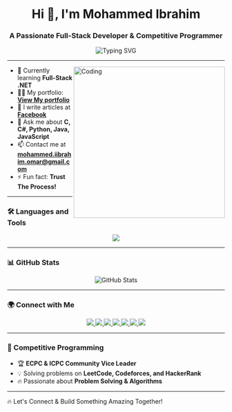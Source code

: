 
<h1 align="center">Hi 👋, I'm Mohammed Ibrahim</h1>
<h3 align="center">A Passionate Full-Stack Developer & Competitive Programmer</h3>

<p align="center">
  <img src="https://readme-typing-svg.herokuapp.com?font=Fira+Code&duration=3000&pause=500&color=32CD32&center=true&vCenter=true&width=435&lines=Full-Stack+Developer;Data+Science+Engineer;Competitive+Programmer" alt="Typing SVG" />
</p>

---

<img align="right" src="https://github.com/AhmedKhairy0106/AhmedKhairy0106/blob/main/assets/coding.gif" alt="Coding" width="350" />

- 🌱 Currently learning **Full-Stack .NET**
- 👨‍💻 My portfolio: **[View My portfolio](https://my-portfolio-nine-drab.vercel.app/)**
- 📝 I write articles at **[Facebook](https://www.facebook.com/Mo7ammed.Ibra7im.11)**
- 💬 Ask me about **C, C#, Python, Java, JavaScript**
- 📫 Contact me at **mohammed.iibrahim.omar@gmail.com**
- ⚡ Fun fact: **Trust The Process!**

---

### 🛠 Languages and Tools

<p align="center">
  <img src="https://skillicons.dev/icons?i=c,cpp,cs,python,java,js,ts,html,css,django,dotnet,go,react,tailwind,bootstrap,postgres,mysql,mongodb,git,linux,vscode" />
</p>

---

### 📊 GitHub Stats

<p align="center">
  <img src="https://github-readme-stats.vercel.app/api?username=Mohamediibra7im&show_icons=true&theme=dark" alt="GitHub Stats" />
</p>

---

### 🌍 Connect with Me

<p align="center">
  <a href="https://x.com/M7amed_iibrahim" target="_blank">
    <img src="https://img.shields.io/badge/Twitter-%231DA1F2.svg?style=for-the-badge&logo=twitter&logoColor=white"/>
  </a>
  <a href="https://www.linkedin.com/in/mohammed-ibra7im/" target="_blank">
    <img src="https://img.shields.io/badge/LinkedIn-%230077B5.svg?style=for-the-badge&logo=linkedin&logoColor=white"/>
  </a>
  <a href="https://www.facebook.com/Mo7ammed.Ibra7im.11" target="_blank">
    <img src="https://img.shields.io/badge/Facebook-%231877F2.svg?style=for-the-badge&logo=facebook&logoColor=white"/>
  </a>
  <a href="https://www.instagram.com/mohammed_iibra7im/" target="_blank">
    <img src="https://img.shields.io/badge/Instagram-%23E4405F.svg?style=for-the-badge&logo=instagram&logoColor=white"/>
  </a>
  <a href="https://www.hackerrank.com/profile/MID0RIYA" target="_blank">
    <img src="https://img.shields.io/badge/HackerRank-%232EC866.svg?style=for-the-badge&logo=hackerrank&logoColor=white"/>
  </a>
  <a href="https://leetcode.com/u/mid0riya" target="_blank">
    <img src="https://img.shields.io/badge/LeetCode-%23FFA116.svg?style=for-the-badge&logo=leetcode&logoColor=white"/>
  </a>
<a href="https://codeforces.com/profile/MIDORIYA_" target="_blank">
    <img src="https://img.shields.io/badge/Codeforces-%231970C2.svg?style=for-the-badge&logo=codeforces&logoColor=white"/>
</a>
</p>

---

### 🎯 Competitive Programming

- 🏆 **ECPC & ICPC Community Vice Leader**
- 💡 Solving problems on **LeetCode, Codeforces, and HackerRank**
- 🔥 Passionate about **Problem Solving & Algorithms**

---

🔥 Let's Connect & Build Something Amazing Together!

